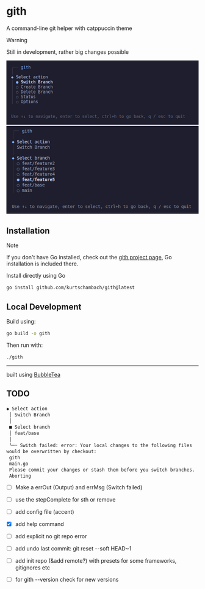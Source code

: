 # gith

A command-line git helper with catppuccin theme

> [!WARNING]
> Still in development, rather big changes possible

![](/assets/preview-actions.png)
![](/assets/preview-switch-branch.png)

## Installation

> [!NOTE]
> If you don't have Go installed, check out the [gith project page](https://a3chron.vercel.app/projects/gith),
> Go installation is included there.

Install directly using Go

```bash
go install github.com/kurtschambach/gith@latest
```

## Local Development

Build using:

```bash
go build -o gith
```

Then run with:

```bash
./gith
```

---

built using [BubbleTea](https://github.com/charmbracelet/bubbletea)

## TODO

```
◆ Select action
 │ Switch Branch
 │
 ■ Select branch
 │ feat/base
 │
 ╰─╌ Switch failed: error: Your local changes to the following files would be overwritten by checkout:
 gith
 main.go
 Please commit your changes or stash them before you switch branches.
 Aborting
```

- [ ] Make a errOut (Output) and errMsg (Switch failed)

- [ ] use the stepComplete for sth or remove

- [ ] add config file (accent)

- [x] add help command

- [ ] add explicit no git repo error

- [ ] add undo last commit: git reset --soft HEAD~1

- [ ] add init repo (&add remote?) with presets for some frameworks, gitignores etc

- [ ] for gith --version check for new versions
